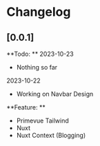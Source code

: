 # Changelog

## [0.0.1]

**Todo: **
2023-10-23

- Nothing so far

2023-10-22

- Working on Navbar Design

**Feature: **

- Primevue Tailwind
- Nuxt
- Nuxt Context (Blogging)
